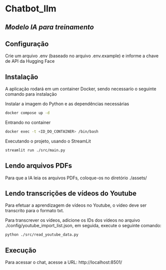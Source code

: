 # Chatbot_llm

## _Modelo IA para treinamento_

## Configuração

Crie um arquivo .env (baseado no arquivo .env.example) e informe a chave de API da Hugging Face

## Instalação

A aplicação rodará em um container Docker, sendo necessarío o seguinte comando para instalação

Instalar a imagem do Python e as dependências necessárias

```sh
docker compose up -d
```

Entrando no container

```sh
docker exec -t <ID_DO_CONTAINER> /bin/bash
```

Executando o projeto, usando o StreamLit

```sh
streamlit run ./src/main.py
```

## Lendo arquivos PDFs

Para que a IA leia os arquivos PDFs, coloque-os no diretório ./assets/

## Lendo transcrições de vídeos do Youtube

Para efetuar a aprendizagem de vídeos no Youtube, o vídeo deve ser transcrito para o formato txt.

Para transcrever os vídeos, adicione os IDs dos vídeos no arquivo ./config/youtube_import_list.json, em seguida, execute o seguinte comando:

```sh
python ./src/read_youtube_data.py
```

## Execução

Para acessar o chat, acesse a URL: http://localhost:8501/
